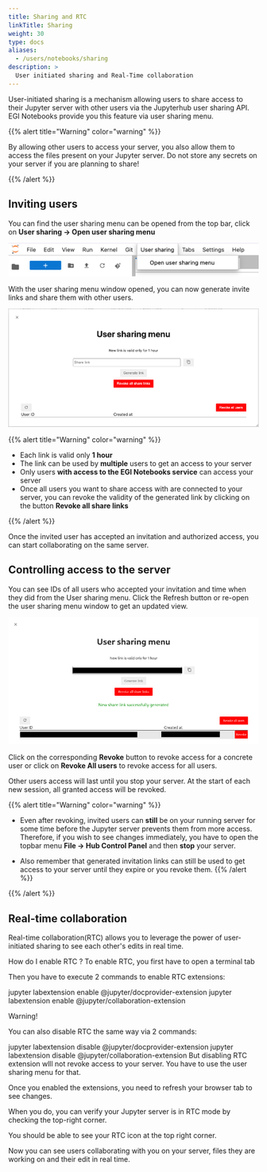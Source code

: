 ```yaml
---
title: Sharing and RTC
linkTitle: Sharing
weight: 30
type: docs
aliases:
  - /users/notebooks/sharing
description: >
  User initiated sharing and Real-Time collaboration
---
```


User-initiated sharing is a mechanism allowing users to share access to their
Jupyter server with other users via the Jupyterhub user sharing API. EGI
Notebooks provide you this feature via user sharing menu.

{{% alert title="Warning" color="warning" %}}

By allowing other users to access your server, you also allow them to access the
files present on your Jupyter server. Do not store any secrets on your server if
you are planning to share!

{{% /alert %}}

## Inviting users

You can find the user sharing menu can be opened from the top bar, click on
**User sharing -> Open user sharing menu**

![user sharing menu](notebooks-user-sharing.png)

With the user sharing menu window opened, you can now generate invite links and
share them with other users.

![user sharing window](notebooks-user-sharing-window.png)

{{% alert title="Warning" color="warning" %}}

- Each link is valid only **1 hour**
- The link can be used by **multiple** users to get an access to your server
- Only users **with access to the EGI Notebooks service** can access your server
- Once all users you want to share access with are connected to your server, you
  can revoke the validity of the generated link by clicking on the button
  **Revoke all share links**

{{% /alert %}}

Once the invited user has accepted an invitation and authorized access, you can
start collaborating on the same server.

## Controlling access to the server

You can see IDs of all users who accepted your invitation and time when they did
from the User sharing menu. Click the Refresh button or re-open the user sharing
menu window to get an updated view.

![user sharing user list](notebooks-user-sharing-list.png)

Click on the corresponding **Revoke** button to revoke access for a concrete
user or click on **Revoke All users** to revoke access for all users.

Other users access will last until you stop your server. At the start of each new session,
all granted access will be revoked.

{{% alert title="Warning" color="warning" %}}

- Even after revoking, invited users can **still** be on your running server for
  some time before the Jupyter server prevents them from more access. Therefore,
  if you wish to see changes immediately, you have to open the topbar menu
  **File -> Hub Control Panel** and then **stop** your server.

- Also remember that generated invitation links can still be used to get access
  to your server until they expire or you revoke them. {{% /alert %}}

{{% /alert %}}

## Real-time collaboration

Real-time collaboration(RTC) allows you to leverage the power of user-initiated
sharing to see each other's edits in real time.

How do I enable RTC ? To enable RTC, you first have to open a terminal tab

Then you have to execute 2 commands to enable RTC extensions:

jupyter labextension enable @jupyter/docprovider-extension jupyter labextension
enable @jupyter/collaboration-extension

Warning!

You can also disable RTC the same way via 2 commands:

jupyter labextension disable @jupyter/docprovider-extension jupyter labextension
disable @jupyter/collaboration-extension But disabling RTC extension wlll not
revoke access to your server. You have to use the user sharing menu for that.

Once you enabled the extensions, you need to refresh your browser tab to see
changes.

When you do, you can verify your Jupyter server is in RTC mode by checking the
top-right corner.

You should be able to see your RTC icon at the top right corner.

Now you can see users collaborating with you on your server, files they are
working on and their edit in real time.
